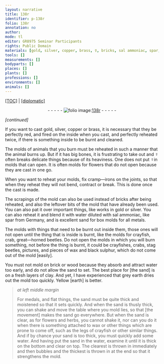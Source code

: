 ```yaml
---
layout: narrative
title: 138r
identifier: p-138r
folio: 138r
annotation: no
author:
mode: tl
editor: GR8975 Seminar Participants
rights: Public Domain
materials: [gold, silver, copper, brass, ☿, bricks, sal ammoniac, spar, sand, black sulphur, brick, wood, clay, grey earth, Yellow earth, wax]
tools: []
measurements: []
bodyparts: []
places: []
plants: []
professions: []
environments: []
animals: []
---
```


<p><a href="{{ site.baseurl }}/translation/" target="_blank">[TOC]</a> | <a href="{{ site.baseurl }}/texts/p-138r_tc/">[diplomatic]</a></p><div class="folio" align="center">- - - - - <a href="http://gallica.bnf.fr/ark:/12148/btv1b10500001g/f281.image" target="_blank"><img src="https://cu-mkp.github.io/2017-workshop-edition/assets/photo-icon.png" alt="folio image: " style="display:inline-block; margin-bottom:-3px;"/>138r</a> - - - - - </div>  
 
*[continued]*
  
If you want to cast <span class="m">gold</span>, <span class="m">silver</span>, <span class="m">copper</span> or <span class="m">brass</span>, it is necessary that they be perfectly red, and fired on the inside when you cast, and perfectly reheated twice, if there is something inside to be burnt and cleaned.
 
The molds of animals that you burn must be reheated in such a manner that the animal burns up. But if it has big bones, it is frustrating to take out and <span class="m">☿</span> often breaks delicate things because of its heaviness. One does not put <span class="m">☿</span>in molds that can open. It is often molds for flowers that do not open because they are cast in one go.
 
When you want to reheat your molds, fix cramp—irons on the joints, so that when they reheat they will not bend, contract or break. This is done once the cast is made.
 
The scrapings of the mold can also be used instead of <span class="m">bricks</span> after being reheated, and also the leftover bits of the mold that have already been used. You can also pat it over important things, like works in <span class="m">gold</span> or <span class="m">silver</span>. You can also reheat it and blend it with water diluted with <span class="m">sal ammoniac</span>, like <span class="m">spar</span> from Germany, and is excellent <span class="m">sand</span> for box molds for all metals.
 
The molds with things that need to be burnt out inside them, those ones will not open until the thing that is inside is burnt, like the molds for crayfish, crab, great—horned beetles. Do not open the molds in which you will burn something, not before the thing is burnt, it could be crayfishes, crabs, stag beetles, pictures, and pieces of wax and <span class="m">black sulphur</span>, which do not come out of the mold [easily].
 
You must not mold on <span class="m">brick</span> or <span class="m">wood</span> because they absorb and attract water too early, and do not allow the sand to set. The best place for [the sand] is on a fresh layers of <span class="m">clay</span>. And yet, I have experienced that <span class="m">grey earth</span> dries out the mold too quickly. <span class="m">Yellow [earth]</span> is better.
 
> *at left middle margin*
> 
> 
>   For medals, and flat things, the <span class="m">sand</span> must be quite thick and moistened so that it sets quickly. And when the <span class="m">sand</span> is thusly thick, you can shake and move the table where you mold lies, so that [the movement] makes the <span class="m">sand</span> go everywhere. But when the <span class="m">sand</span> is clear, as for flowers and herbs, you cannot shake it, nor can you do it when there is something attached to <span class="m">wax</span> or other things which are prone to come off, such as the legs of crayfish or other similar things. And if by chance your <span class="m">sand</span> is too thick, you must quickly add some water. And having put the <span class="m">sand</span> in the water, examine it until it is thick on the bottom and clear on top. The clearest is thrown in immediately and then bubbles and the thickest is thrown in at the end so that it strengthens the mold.
 

